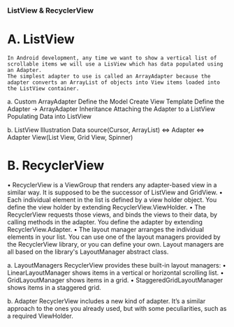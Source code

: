 ### ListView & RecyclerView
# A.	ListView
	In Android development, any time we want to show a vertical list of scrollable items we will use a LisView which has data populated using an Adapter.
	The simplest adapter to use is called an ArrayAdapter because the adapter converts an ArrayList of objects into View items loaded into the ListView container.
a. Custom ArrayAdapter
    Define the Model
    Create View Template
    Define the Adapter -> ArrayAdapter Inheritance
    Attaching the Adapter to a ListView
    Populating Data into ListView

b. ListView Illustration
Data source(Cursor, ArrayList) <=> Adapter  <=> Adapter View(List View, Grid View, Spinner)

# B.	RecyclerView
•	RecyclerView is a ViewGroup that renders any adapter-based view in a similar way. It is supposed to be the successor of ListView and GridView. 
•	Each individual element in the list is defined by a view holder object. You define the view holder by extending RecyclerView.ViewHolder.
•	The RecyclerView requests those views, and binds the views to their data, by calling methods in the adapter. You define the adapter by extending RecyclerView.Adapter.
•	The layout manager arranges the individual elements in your list. You can use one of the layout managers provided by the RecyclerView library, or you can define your own. Layout managers are all based on the library's LayoutManager abstract class.

a. LayoutManagers
	RecyclerView provides these built-in layout managers:
•	LinearLayoutManager shows items in a vertical or horizontal scrolling list.
•	GridLayoutManager shows items in a grid.
•	StaggeredGridLayoutManager shows items in a staggered grid.

b. Adapter
    RecyclerView includes a new kind of adapter. It’s a similar approach to the ones you already used, but with some peculiarities, such as a required ViewHolder. 

